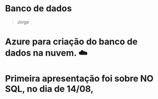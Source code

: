# Banco de dados
> Jorge

# Azure para criação do banco de dados na nuvem. :cloud:

# Primeira apresentação foi sobre NO SQL, no dia de 14/08, 
 

